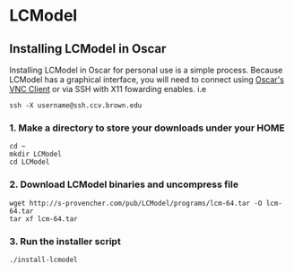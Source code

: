 # LCModel

## Installing LCModel in Oscar

Installing LCModel in Oscar for personal use is a simple process. Because LCModel has a graphical interface, you will need to connect using [Oscar's VNC Client](https://docs.ccv.brown.edu/oscar/connecting-to-oscar/vnc) or  via SSH with X11 fowarding enables. i.e 

`ssh -X username@ssh.ccv.brown.edu`

### 1. Make a directory to store your downloads under your HOME

```text
cd ~
mkdir LCModel
cd LCModel
```

### 2. Download LCModel binaries and uncompress file

```text
wget http://s-provencher.com/pub/LCModel/programs/lcm-64.tar -O lcm-64.tar
tar xf lcm-64.tar
```

### 3. Run the installer script

```text
./install-lcmodel
```




